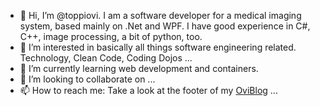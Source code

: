 - 👋 Hi, I’m @toppiovi. I am a software developer for a medical imaging system, based mainly on .Net and WPF. I have good experience in C#, C++, image processing, a bit of python, too.
- 👀 I’m interested in basically all things software engineering related. Technology, Clean Code, Coding Dojos ...
- 🌱 I’m currently learning web development and containers.
- 💞️ I’m looking to collaborate on ... 
- 📫 How to reach me: Take a look at the footer of my [OviBlog](https://toppiovi.github.io/github-pages-with-jekyll/) ...

<!---
toppiovi/toppiovi is a ✨ special ✨ repository because its `README.md` (this file) appears on your GitHub profile.
You can click the Preview link to take a look at your changes.
--->
